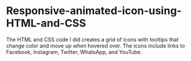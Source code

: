 # Responsive-animated-icon-using-HTML-and-CSS
The HTML and CSS code I did creates a grid of icons with tooltips that change color and move up when hovered over. The icons include links to Facebook, Instagram, Twitter, WhatsApp, and YouTube.
